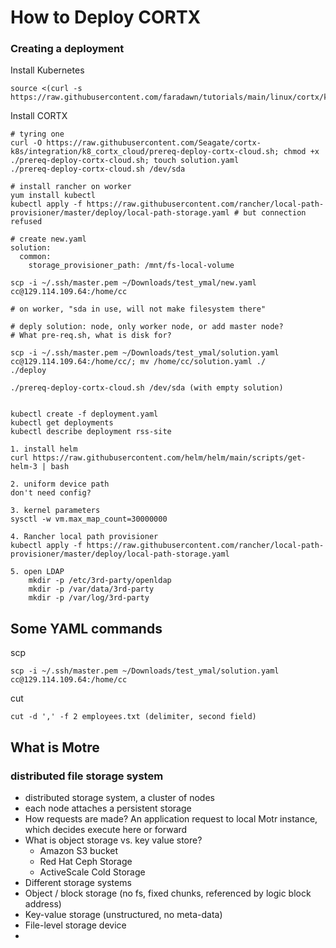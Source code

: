 # How to Deploy CORTX
### Creating a deployment
Install Kubernetes
```
source <(curl -s https://raw.githubusercontent.com/faradawn/tutorials/main/linux/cortx/kube.sh)
```

Install CORTX
```
# tyring one
curl -O https://raw.githubusercontent.com/Seagate/cortx-k8s/integration/k8_cortx_cloud/prereq-deploy-cortx-cloud.sh; chmod +x ./prereq-deploy-cortx-cloud.sh; touch solution.yaml
./prereq-deploy-cortx-cloud.sh /dev/sda 

# install rancher on worker 
yum install kubectl
kubectl apply -f https://raw.githubusercontent.com/rancher/local-path-provisioner/master/deploy/local-path-storage.yaml # but connection refused 

# create new.yaml
solution:
  common:
    storage_provisioner_path: /mnt/fs-local-volume
    
scp -i ~/.ssh/master.pem ~/Downloads/test_ymal/new.yaml cc@129.114.109.64:/home/cc

# on worker, "sda in use, will not make filesystem there" 

# deply solution: node, only worker node, or add master node? 
# What pre-req.sh, what is disk for?

scp -i ~/.ssh/master.pem ~/Downloads/test_ymal/solution.yaml cc@129.114.109.64:/home/cc/; mv /home/cc/solution.yaml ./
./deploy

./prereq-deploy-cortx-cloud.sh /dev/sda (with empty solution)


kubectl create -f deployment.yaml
kubectl get deployments
kubectl describe deployment rss-site

1. install helm
curl https://raw.githubusercontent.com/helm/helm/main/scripts/get-helm-3 | bash

2. uniform device path 
don't need config?

3. kernel parameters
sysctl -w vm.max_map_count=30000000

4. Rancher local path provisioner
kubectl apply -f https://raw.githubusercontent.com/rancher/local-path-provisioner/master/deploy/local-path-storage.yaml

5. open LDAP
    mkdir -p /etc/3rd-party/openldap
    mkdir -p /var/data/3rd-party
    mkdir -p /var/log/3rd-party

```

## Some YAML commands
scp
```
scp -i ~/.ssh/master.pem ~/Downloads/test_ymal/solution.yaml cc@129.114.109.64:/home/cc
```
cut 
```
cut -d ',' -f 2 employees.txt (delimiter, second field)
```




## What is Motre
### distributed file storage system 
- distributed storage system, a cluster of nodes 
- each node attaches a persistent storage
- How requests are made? An application request to local Motr instance, which decides execute here or forward 
- What is object storage vs. key value store? 
  - Amazon S3 bucket 
  - Red Hat Ceph Storage
  - ActiveScale Cold Storage
- Different storage systems
-   Object / block storage (no fs, fixed chunks, referenced by logic block address)
-   Key-value storage (unstructured, no meta-data)  
-   File-level storage device 
-   
